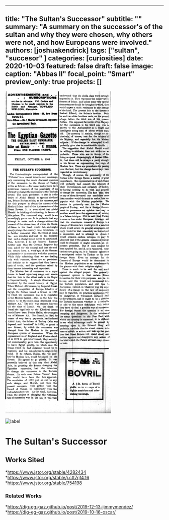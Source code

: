 ---
title: "The Sultan's Successor"
subtitle: "" <!--optional-->
summary: "A summary on the successor's of the sultan and why they were chosen, why others were not, and how Europeans were involved."
authors: [joshuakendrick]
tags: ["sultan", "succesor" <!--add more as needed-->]
categories: [curiosities]
date: 2020-10-03
featured: false
draft: false
image:
  caption: "Abbas II"
  focal_point: "Smart"
  preview_only: true
projects: []
--
![The Sultan's Successor](BlogPost.jpg "Article")

![label](featured.jpg)

# The Sultan's Successor

## Works Sited
*https://www.jstor.org/stable/4282434  
*https://www.jstor.org/stable/j.ctt7rjf4.16  
*https://www.jstor.org/stable/754198  

### Related Works
*https://dig-eg-gaz.github.io/post/2019-12-13-jimmymendez/  
*https://dig-eg-gaz.github.io/post/2019-10-16-oscar/  

